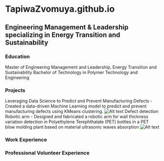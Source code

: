 # TapiwaZvomuya.github.io
## Engineering Management & Leadership specializing in Energy Transition and Sustainability

### Education
Master of Engineering Management and Leadership, Energy Transition and Sustainability 
Bachelor of Technology in Polymer Technology and Engineering

### Projects
Leveraging Data Science to Predict and Prevent Manufacturing Defects - Created a data-driven Machine Learning model to predict and prevent manufacturing defects using KMeans clustering.
![Alt text]()
Defect detection Robotic arm - Designed and fabricated a robotic arm for wall thickness variation detection in Polyethylene Terephthalate (PET) bottles in a 
PET blow molding plant based on material ultrasonic waves absorption 
![Alt text]("C:\Users\zvomu\OneDrive\Pictures\Tapiwa-12.jpg")

### Work Experience

### Professional Volunteer Experience
